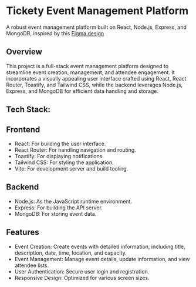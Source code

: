

# Tickety Event Management Platform
A robust event management platform built on React, Node.js, Express, and MongoDB, inspired by this [Figma design](https://www.figma.com/design/4uLGbs4BaKjhQURRl3fTVW/Group-10-Project?node-id=130-1019)

## Overview
This project is a full-stack event management platform designed to streamline event creation, management, and attendee engagement. It incorporates a visually appealing user interface crafted using React, React Router, Toastify, and Tailwind CSS, while the backend leverages Node.js, Express, and MongoDB for efficient data handling and storage.

## Tech Stack:
## Frontend
- React: For building the user interface.
- React Router: For handling navigation and routing.
- Toastify: For displaying notifications.
- Tailwind CSS: For styling the application.
- Vite: For development server and build tooling.
## Backend
- Node.js: As the JavaScript runtime environment.
- Express: For building the API server.
- MongoDB: For storing event data.
## Features
- Event Creation: Create events with detailed information, including title, description, date, time, location, and capacity.
- Event Management: Manage event details, update information, and view attendee lists.
- User Authentication: Secure user login and registration.
- Responsive Design: Optimized for various screen sizes.
